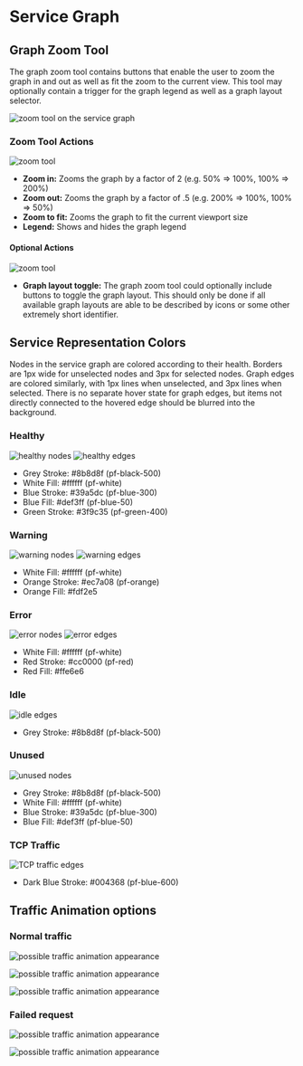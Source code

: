 # Service Graph

## Graph Zoom Tool
The graph zoom tool contains buttons that enable the user to zoom the graph in and out as well as fit the zoom to the current view. This tool may optionally contain a trigger for the graph legend as well as a graph layout selector.

![zoom tool on the service graph](img/zoom-tool-full.png)


### Zoom Tool Actions
![zoom tool](img/zoom-tool.png)
- **Zoom in:** Zooms the graph by a factor of 2 (e.g. 50% => 100%, 100% => 200%)
- **Zoom out:** Zooms the graph by a factor of .5 (e.g. 200% => 100%, 100% => 50%)
- **Zoom to fit:** Zooms the graph to fit the current viewport size
- **Legend:** Shows and hides the graph legend

#### Optional Actions
![zoom tool](img/zoom-tool-display-buttons.png)
- **Graph layout toggle:** The graph zoom tool could optionally include buttons to toggle the graph layout. This should only be done if all available graph layouts are able to be described by icons or some other extremely short identifier.

## Service Representation Colors
Nodes in the service graph are colored according to their health. Borders are 1px wide for unselected nodes and 3px for selected nodes. Graph edges are colored similarly, with 1px lines when unselected, and 3px lines when selected. There is no separate hover state for graph edges, but items not directly connected to the hovered edge should be blurred into the background.

### Healthy
![healthy nodes](img/node-status-default.png)
![healthy edges](img/edge-status-healthy.png)
- Grey Stroke: #8b8d8f (pf-black-500)
- White Fill: #ffffff (pf-white)
- Blue Stroke: #39a5dc (pf-blue-300)
- Blue Fill: #def3ff (pf-blue-50)
- Green Stroke: #3f9c35 (pf-green-400)

### Warning
![warning nodes](img/node-status-warning.png)
![warning edges](img/edge-status-warning.png)
- White Fill: #ffffff (pf-white)
- Orange Stroke: #ec7a08 (pf-orange)
- Orange Fill: #fdf2e5

### Error
![error nodes](img/node-status-error.png)
![error edges](img/edge-status-error.png)
- White Fill: #ffffff (pf-white)
- Red Stroke: #cc0000 (pf-red)
- Red Fill: #ffe6e6

### Idle
![idle edges](img/edge-status-idle.png)
- Grey Stroke: #8b8d8f (pf-black-500)

### Unused
![unused nodes](img/node-status-unused.png)
- Grey Stroke: #8b8d8f (pf-black-500)
- White Fill: #ffffff (pf-white)
- Blue Stroke: #39a5dc (pf-blue-300)
- Blue Fill: #def3ff (pf-blue-50)

### TCP Traffic
![TCP traffic edges](img/edge-status-tcp.png)
- Dark Blue Stroke: #004368 (pf-blue-600)


## Traffic Animation options

### Normal traffic
  ![possible traffic animation appearance](img/traffic-1.png)

  ![possible traffic animation appearance](img/traffic-2.png)

  ![possible traffic animation appearance](img/traffic-3.png)

### Failed request
  ![possible traffic animation appearance](img/traffic-4.png)

  ![possible traffic animation appearance](img/traffic-5.png)
